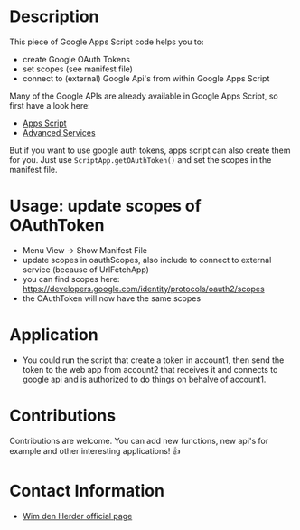 
# Description
This piece of Google Apps Script code helps you to: 
- create Google OAuth Tokens
- set scopes (see manifest file)
- connect to (external) Google Api's from within Google Apps Script 
 
Many of the Google APIs are already available in Google Apps Script, so first have a look here: 
- [Apps Script](https://developers.google.com/apps-script)
- [Advanced Services](https://developers.google.com/apps-script/guides/services/advanced)  
 
But if you want to use google auth tokens, apps script can also create them for you. Just use 
```ScriptApp.getOAuthToken()```
and set the scopes in the manifest file. 

# Usage: update scopes of OAuthToken
- Menu View -> Show Manifest File
- update scopes in oauthScopes, also include to connect to external service (because of UrlFetchApp)
- you can find scopes here: https://developers.google.com/identity/protocols/oauth2/scopes
- the OAuthToken will now have the same scopes

# Application
* You could run the script that create a token in account1, then send the token to the web app from account2 that receives it and connects to google api and is authorized to do things on behalve of account1. 

# Contributions
Contributions are welcome. You can add new functions, new api's for example and other interesting applications! :+1:

# Contact Information
- [Wim den Herder official page](www.wimdenherder.com)